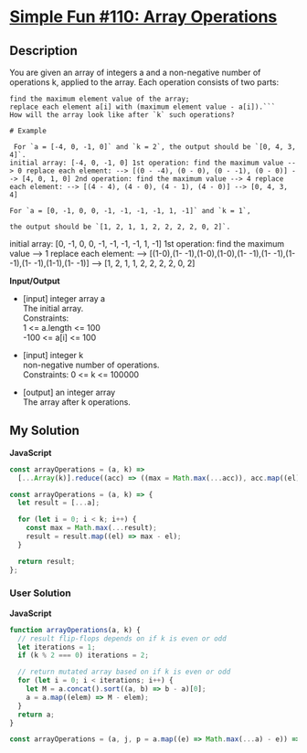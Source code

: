 # [Simple Fun #110: Array Operations](https://www.codewars.com/kata/589aca25fef1a81a10000057)

## Description

You are given an array of integers a and a non-negative number of operations k, applied to the array. Each operation consists of two parts:

````
find the maximum element value of the array;
replace each element a[i] with (maximum element value - a[i]).```
How will the array look like after `k` such operations?

# Example

 For `a = [-4, 0, -1, 0]` and `k = 2`, the output should be `[0, 4, 3, 4]`.
initial array: [-4, 0, -1, 0] 1st operation: find the maximum value --> 0 replace each element: --> [(0 - -4), (0 - 0), (0 - -1), (0 - 0)] --> [4, 0, 1, 0] 2nd operation: find the maximum value --> 4 replace each element: --> [(4 - 4), (4 - 0), (4 - 1), (4 - 0)] --> [0, 4, 3, 4]

For `a = [0, -1, 0, 0, -1, -1, -1, -1, 1, -1]` and `k = 1`,

the output should be `[1, 2, 1, 1, 2, 2, 2, 2, 0, 2]`.
````

initial array: [0, -1, 0, 0, -1, -1, -1, -1, 1, -1] 1st operation: find the maximum value --> 1 replace each element: --> [(1-0),(1- -1),(1-0),(1-0),(1- -1),(1- -1),(1- -1),(1- -1),(1-1),(1- -1)] --> [1, 2, 1, 1, 2, 2, 2, 2, 0, 2]

**Input/Output**

- [input] integer array a  
  The initial array.  
  Constraints:  
  1 <= a.length <= 100  
  -100 <= a[i] <= 100

- [input] integer k  
  non-negative number of operations.  
  Constraints: 0 <= k <= 100000

- [output] an integer array  
  The array after k operations.

## My Solution

**JavaScript**

```js
const arrayOperations = (a, k) =>
  [...Array(k)].reduce((acc) => ((max = Math.max(...acc)), acc.map((el) => max - el)), [...a]);
```

```js
const arrayOperations = (a, k) => {
  let result = [...a];

  for (let i = 0; i < k; i++) {
    const max = Math.max(...result);
    result = result.map((el) => max - el);
  }

  return result;
};
```

### User Solution

**JavaScript**

```js
function arrayOperations(a, k) {
  // result flip-flops depends on if k is even or odd
  let iterations = 1;
  if (k % 2 === 0) iterations = 2;

  // return mutated array based on if k is even or odd
  for (let i = 0; i < iterations; i++) {
    let M = a.concat().sort((a, b) => b - a)[0];
    a = a.map((elem) => M - elem);
  }
  return a;
}
```

```js
const arrayOperations = (a, j, p = a.map((e) => Math.max(...a) - e)) => (j % 2 ? p : arrayOperations(p, 1));
```
